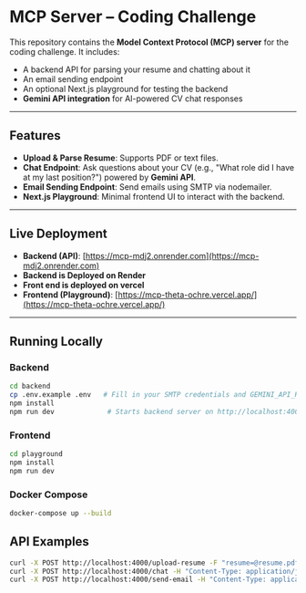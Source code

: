 # MCP Server – Coding Challenge

This repository contains the **Model Context Protocol (MCP) server** for the coding challenge. It includes:

- A backend API for parsing your resume and chatting about it
- An email sending endpoint
- An optional Next.js playground for testing the backend
- **Gemini API integration** for AI-powered CV chat responses

---

## Features

- **Upload & Parse Resume**: Supports PDF or text files.
- **Chat Endpoint**: Ask questions about your CV (e.g., "What role did I have at my last position?") powered by **Gemini API**.
- **Email Sending Endpoint**: Send emails using SMTP via nodemailer.
- **Next.js Playground**: Minimal frontend UI to interact with the backend.

---

## Live Deployment

- **Backend (API)**: [https://mcp-mdj2.onrender.com](https://mcp-mdj2.onrender.com)
- **Backend is Deployed on Render**
- **Front end is deployed on vercel**
- **Frontend (Playground)**: [https://mcp-theta-ochre.vercel.app/](https://mcp-theta-ochre.vercel.app/)

---

## Running Locally

### Backend
```bash
cd backend
cp .env.example .env   # Fill in your SMTP credentials and GEMINI_API_KEY
npm install
npm run dev             # Starts backend server on http://localhost:4000
```

### Frontend
```bash
cd playground
npm install
npm run dev
```

### Docker Compose
```bash
docker-compose up --build
```

## API Examples
```bash
curl -X POST http://localhost:4000/upload-resume -F "resume=@resume.pdf"
curl -X POST http://localhost:4000/chat -H "Content-Type: application/json" -d '{"question":"What role did I have?"}'
curl -X POST http://localhost:4000/send-email -H "Content-Type: application/json" -d '{"recipient":"me@test.com","subject":"Hello","body":"Hi"}'
```
